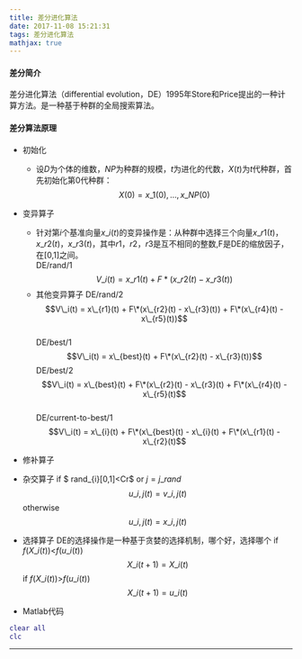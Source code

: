 ```yaml
---
title: 差分进化算法
date: 2017-11-08 15:21:31
tags: 差分进化算法
mathjax: true
---
```


#### 差分简介
差分进化算法（differential evolution，DE）1995年Store和Price提出的一种计算方法。是一种基于种群的全局搜索算法。
#### 差分算法原理
* 初始化
   * 设$D$为个体的维数，$NP$为种群的规模，$t$为进化的代数，$X(t)$为$t$代种群，首先初始化第0代种群：  
   $$X(0) ={x\_1(0),..., x\_{NP}(0)}$$

* 变异算子
  * 针对第$i$个基准向量$x\_i(t)$的变异操作是：从种群中选择三个向量$x\_{r1}(t)$，$x\_{r2}(t)$，$x\_{r3}(t)$，其中$r1$，$r2$，$r3$是互不相同的整数,F是DE的缩放因子，在[0,1]之间。  
  DE/rand/1
  $$V\_i(t) = x\_{r1}(t) + F*(x\_{r2}(t) - x\_{r3}(t))$$
  * 其他变异算子
    DE/rand/2
    $$V\_i(t) = x\_{r1}(t) + F\*(x\_{r2}(t) - x\_{r3}(t)) + F\*(x\_{r4}(t) - x\_{r5}(t))$$  
    DE/best/1  
    $$V\_i(t) = x\_{best}(t) + F\*(x\_{r2}(t) - x\_{r3}(t))$$
    DE/best/2  
    $$V\_i(t) = x\_{best}(t) + F\*(x\_{r2}(t) - x\_{r3}(t) + F\*(x\_{r4}(t) - x\_{r5}(t)$$  
    DE/current-to-best/1
    $$V\_i(t) = x\_{i}(t) + F\*(x\_{best}(t) - x\_{i}(t) + F\*(x\_{r1}(t) - x\_{r2}(t)$$  

* 修补算子
* 杂交算子
  if $ rand\_{i}[0,1]<Cr$ or $j=j\_{rand}$  
  $$u\_{i,j}(t) = v\_{i,j}(t) $$
  otherwise  
  $$u\_{i,j}(t) = x\_{i,j}(t) $$

* 选择算子
DE的选择操作是一种基于贪婪的选择机制，哪个好，选择哪个
  if $f(X\_{i}(t))$<$f(u\_{i}(t))$
  $$X\_{i}(t+1)=X\_{i}(t)$$
  if $f(X\_{i}(t))$>$f(u\_{i}(t))$
  $$X\_{i}(t+1)=u\_{i}(t)$$

* Matlab代码
```matlab
clear all
clc

```
***********************************
